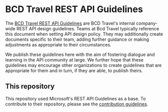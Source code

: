 # BCD Travel REST API Guidelines
The [BCD Travel REST API Guidelines](Guidelines.md) are BCD Travel's internal company-wide REST API design guidelines.
Teams at Bcd Travel typically reference this document when setting API design policy.
They may additionally create documents specific to their team, adding further guidance or making adjustments as appropriate to their circumstances.

We publish these guidelines here with the aim of fostering dialogue and learning in the API community at large.
We further hope that these guidelines may encourage other organizations to create guidelines that are appropriate for them and in turn, if they are able, to publish theirs.

## This repository
This repository used Microsoft's REST API Guidelines as a base. To contribute to their repository, please see the [contribution guidelines][contribution-guidance].

[contribution-guidance]: CONTRIBUTING.md
